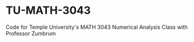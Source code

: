 # TU-MATH-3043
Code for Temple University's MATH 3043 Numerical Analysis Class with Professor Zumbrum
